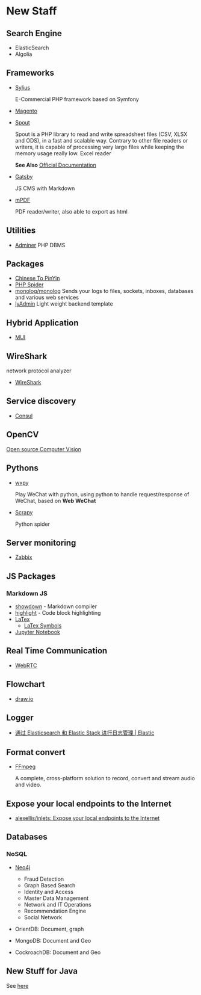 # New Staff

## Search Engine

- ElasticSearch
- Algolia

## Frameworks

- [Sylius](https://github.com/Sylius/Sylius)

    E-Commercial PHP framework based on Symfony

- [Magento](https://magento.com/)

- [Spout](https://github.com/box/spout)

    Spout is a PHP library to read and write spreadsheet files (CSV, XLSX and ODS), in a fast and scalable way. Contrary to other file readers or writers, it is capable of processing very large files while keeping the memory usage really low. Excel reader

    **See Also** [Official Documentation](http://opensource.box.com/spout/)

- [Gatsby](https://www.gatsbyjs.org/)

    JS CMS with Markdown

- [mPDF](https://github.com/mpdf/mpdf.github.io)

    PDF reader/writer, also able to export as html

## Utilities

- [Adminer](https://www.adminer.org/) PHP DBMS

## Packages

- [Chinese To PinYin](https://github.com/overtrue/pinyin)
- [PHP Spider](https://github.com/owner888/phpspider)
- [monolog/monolog](https://packagist.org/packages/monolog/monolog)
    Sends your logs to files, sockets, inboxes, databases and various web services
- [lyAdmin](http://lyadmin.lingyun.net/)
    Light weight backend template

## Hybrid Application

- [MUI](http://dev.dcloud.net.cn/mui/)

## WireShark

network protocol analyzer

- [WireShark](https://www.wireshark.org/)

## Service discovery

- [Consul](https://www.consul.io/)

## OpenCV

[Open source Computer Vision](https://opencv.org/)

## Pythons

- [wxpy](http://wxpy.readthedocs.io/zh/latest/faq.html)

    Play WeChat with python, using python to handle request/response of WeChat, based on **Web WeChat**

- [Scrapy](https://scrapy.org/)

    Python spider

## Server monitoring

- [Zabbix](https://www.zabbix.com/product)

## JS Packages

### Markdown JS

- [showdown](https://www.npmjs.com/package/showdown) - Markdown compiler
- [highlight](https://www.npmjs.com/package/highlight.js) - Code block highlighting
- [LaTex](https://www.latex-project.org/)
  - [LaTex Symbols](https://oeis.org/wiki/List_of_LaTeX_mathematical_symbols)
- [Jupyter Notebook](https://jupyter.org/)

## Real Time Communication

- [WebRTC](https://webrtc.org/)

## Flowchart

- [draw.io](https://www.draw.io/)

## Logger

- [通过 Elasticsearch 和 Elastic Stack 进行日志管理 | Elastic](https://www.elastic.co/cn/solutions/logging)

## Format convert

- [FFmpeg](http://ffmpeg.org/)

    A complete, cross-platform solution to record, convert and stream audio and video.

## Expose your local endpoints to the Internet

- [alexellis/inlets: Expose your local endpoints to the Internet](https://github.com/alexellis/inlets)

## Databases

### NoSQL

- [Neo4j](https://neo4j.com)

  - Fraud Detection
  - Graph Based Search
  - Identity and Access
  - Master Data Management
  - Network and IT Operations
  - Recommendation Engine
  - Social Network
- OrientDB: Document, graph
- MongoDB: Document and Geo
- CockroachDB: Document and Geo

## New Stuff for Java

See [here](./New-Stuff-Java.md)
